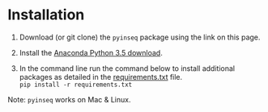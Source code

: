 # Installation

1. Download (or git clone) the `pyinseq` package using the link on this page.

1. Install the [Anaconda Python 3.5 download](https://www.continuum.io/downloads).

1. In the command line run the command below to install additional packages as detailed in the [requirements.txt](../requirements.txt) file.  
`pip install -r requirements.txt`

Note: `pyinseq` works on Mac & Linux.
